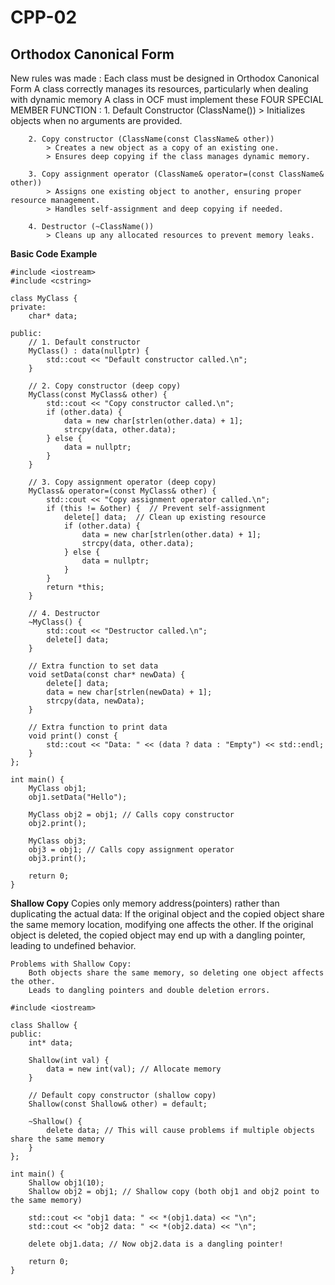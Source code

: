 # CPP-02

## Orthodox Canonical Form

New rules was made :
    Each class must be designed in Orthodox Canonical Form
        A class correctly manages its resources, particularly when dealing with dynamic memory
        A class in OCF must implement these FOUR SPECIAL MEMBER FUNCTION :
        1. Default Constructor (ClassName())
            > Initializes objects when no arguments are provided.
        
        2. Copy constructor (ClassName(const ClassName& other))
            > Creates a new object as a copy of an existing one.
            > Ensures deep copying if the class manages dynamic memory.
        
        3. Copy assignment operator (ClassName& operator=(const ClassName& other))
            > Assigns one existing object to another, ensuring proper resource management.
            > Handles self-assignment and deep copying if needed.
        
        4. Destructor (~ClassName())
            > Cleans up any allocated resources to prevent memory leaks.
    
**Basic Code Example**
```
#include <iostream>
#include <cstring>

class MyClass {
private:
    char* data;

public:
    // 1. Default constructor
    MyClass() : data(nullptr) {
        std::cout << "Default constructor called.\n";
    }

    // 2. Copy constructor (deep copy)
    MyClass(const MyClass& other) {
        std::cout << "Copy constructor called.\n";
        if (other.data) {
            data = new char[strlen(other.data) + 1];
            strcpy(data, other.data);
        } else {
            data = nullptr;
        }
    }

    // 3. Copy assignment operator (deep copy)
    MyClass& operator=(const MyClass& other) {
        std::cout << "Copy assignment operator called.\n";
        if (this != &other) {  // Prevent self-assignment
            delete[] data;  // Clean up existing resource
            if (other.data) {
                data = new char[strlen(other.data) + 1];
                strcpy(data, other.data);
            } else {
                data = nullptr;
            }
        }
        return *this;
    }

    // 4. Destructor
    ~MyClass() {
        std::cout << "Destructor called.\n";
        delete[] data;
    }

    // Extra function to set data
    void setData(const char* newData) {
        delete[] data;
        data = new char[strlen(newData) + 1];
        strcpy(data, newData);
    }

    // Extra function to print data
    void print() const {
        std::cout << "Data: " << (data ? data : "Empty") << std::endl;
    }
};

int main() {
    MyClass obj1;
    obj1.setData("Hello");

    MyClass obj2 = obj1; // Calls copy constructor
    obj2.print();

    MyClass obj3;
    obj3 = obj1; // Calls copy assignment operator
    obj3.print();

    return 0;
}
```

**Shallow Copy**
    Copies only memory address(pointers) rather than duplicating the actual data:
        If the original object and the copied object share the same memory location, modifying one affects the other.
        If the original object is deleted, the copied object may end up with a dangling pointer, leading to undefined behavior.
    
    Problems with Shallow Copy:
        Both objects share the same memory, so deleting one object affects the other.
        Leads to dangling pointers and double deletion errors.

```
#include <iostream>

class Shallow {
public:
    int* data;

    Shallow(int val) {
        data = new int(val); // Allocate memory
    }

    // Default copy constructor (shallow copy)
    Shallow(const Shallow& other) = default;

    ~Shallow() {
        delete data; // This will cause problems if multiple objects share the same memory
    }
};

int main() {
    Shallow obj1(10);
    Shallow obj2 = obj1; // Shallow copy (both obj1 and obj2 point to the same memory)

    std::cout << "obj1 data: " << *(obj1.data) << "\n";
    std::cout << "obj2 data: " << *(obj2.data) << "\n";

    delete obj1.data; // Now obj2.data is a dangling pointer!

    return 0;
}
```